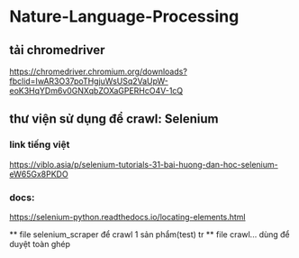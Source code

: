 # Nature-Language-Processing

## tải chromedriver
https://chromedriver.chromium.org/downloads?fbclid=IwAR3O37poTHgjuWsUSq2VaUpW-eoK3HqYDm6v0GNXqbZOXaGPERHcO4V-1cQ

## thư viện sử dụng để crawl: Selenium
  ### link tiếng việt
  https://viblo.asia/p/selenium-tutorials-31-bai-huong-dan-hoc-selenium-eW65Gx8PKDO
  ### docs:
  https://selenium-python.readthedocs.io/locating-elements.html

** file selenium_scraper để crawl 1 sản phẩm(test) tr
** file crawl... dùng để duyệt toàn ghép
  
